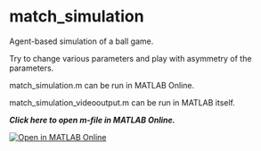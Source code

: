# match_simulation

Agent-based simulation of a ball game.

Try to change various parameters and play with asymmetry of the parameters.

match_simulation.m can be run in MATLAB Online.

match_simulation_videooutput.m can be run in MATLAB itself.

***Click here to open m-file in MATLAB Online.***

[![Open in MATLAB Online](https://www.mathworks.com/images/responsive/global/open-in-matlab-online.svg)](https://matlab.mathworks.com/open/github/v1?repo=E-vogel/match_simulation&file=match_simulation.m)
